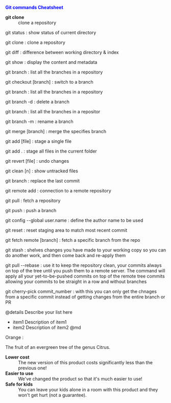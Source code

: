<span style="color:blue">  **Git commands Cheatsheet** </span> 

<dl>
<dt> <strong> git clone </strong> </dt>
<dd> clone a repository </dd>

git status
: show status of current directory

git clone
: clone a repository

git diff
: difference between working directory & index

git show
: display the content and metadata

git branch
: list all the branches in a repository

git checkout [branch]
: switch to a branch

git branch
: list all the branches in a repository

git branch -d
: delete a branch

git branch
: list all the branches in a repositor

git branch -m
: rename a branch

git merge [branch]
: merge the specifies branch

git add [file]
: stage a single file

git add .
: stage all files in the current folder

git revert [file]
: undo changes

git clean [n]
: show untracked files

git branch
: replace the last commit

git remote add
: connection to a remote repository

git pull
: fetch a repository

git push
: push a branch

git config --global user.name
: define the author name to be used


git reset
: reset staging area to match most recent commit

git fetch remote [branch]
: fetch a specific branch from the repo

git stash
: shelves changes you have made to your working copy so you can do another work, and then come back and re-apply them

git pull  --rebase
: use it to keep the repository clean, your commits always on top of the tree until you push them to a remote server. The command will apply all your yet-to-be-pushed commits on top of the remote tree commits allowing your commits to be straight in a row and without branches

git cherry-pick commit_number
: with this you can only get the chnages from a specific commit instead of getting changes from the entire branch or PR

</dl>

<!-- End of worksheet -->

@details Describe your list here

   * item1 Description of item1
   * item2 Description of item2
@md

Orange
:   <p>The fruit of an evergreen tree of the genus Citrus. </p>

<dl>
  <dt><strong>Lower cost</strong></dt>
  <dd>The new version of this product costs significantly less than the previous one!</dd>
  <dt><strong>Easier to use</strong></dt>
  <dd>We've changed the product so that it's much easier to use!</dd>
  <dt><strong>Safe for kids</strong></dt>
  <dd>You can leave your kids alone in a room with this product and they
      won't get hurt (not a guarantee).</dd>
</dl>
